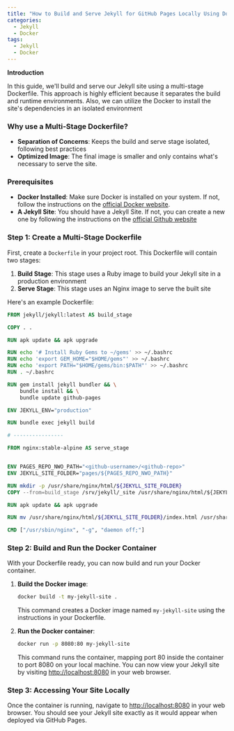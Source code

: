 ```yaml
---
title: "How to Build and Serve Jekyll for GitHub Pages Locally Using Docker with Multi-Stage Builds"
categories:
  - Jekyll
  - Docker
tags:
  - Jekyll
  - Docker
---
```


**Introduction**

In this guide, we'll build and serve our Jekyll site using a multi-stage Dockerfile. This approach is highly efficient because it separates the build and runtime environments. Also, we can utilize the Docker to install the site's dependencies in an isolated environment


### Why use a Multi-Stage Dockerfile?
- **Separation of Concerns**: Keeps the build and serve stage isolated, following best practices
- **Optimized Image**: The final image is smaller and only contains what's necessary to serve the site.

### Prerequisites
- **Docker Installed**: Make sure Docker is installed on your system. If not, follow the instructions on the [official Docker website](https://docs.docker.com/get-docker/).
- **A Jekyll Site**: You should have a Jekyll Site. If not, you can create a new one by following the instructions on the [official Github website](https://docs.github.com/en/pages/setting-up-a-github-pages-site-with-jekyll)


### Step 1: Create a Multi-Stage Dockerfile

First, create a `Dockerfile` in your project root. This Dockerfile will contain two stages:
1. **Build Stage**: This stage uses a Ruby image to build your Jekyll site in a production environment
2. **Serve Stage**: This stage uses an Nginx image to serve the built site

Here's an example Dockerfile:

```Dockerfile
FROM jekyll/jekyll:latest AS build_stage

COPY . .

RUN apk update && apk upgrade

RUN echo '# Install Ruby Gems to ~/gems' >> ~/.bashrc
RUN echo 'export GEM_HOME="$HOME/gems"' >> ~/.bashrc
RUN echo 'export PATH="$HOME/gems/bin:$PATH"' >> ~/.bashrc
RUN . ~/.bashrc

RUN gem install jekyll bundler && \
    bundle install && \
    bundle update github-pages

ENV JEKYLL_ENV="production"

RUN bundle exec jekyll build

# ----------------

FROM nginx:stable-alpine AS serve_stage


ENV PAGES_REPO_NWO_PATH="<github-username>/<github-repo>"
ENV JEKYLL_SITE_FOLDER="pages/${PAGES_REPO_NWO_PATH}"

RUN mkdir -p /usr/share/nginx/html/${JEKYLL_SITE_FOLDER}
COPY --from=build_stage /srv/jekyll/_site /usr/share/nginx/html/${JEKYLL_SITE_FOLDER}

RUN apk update && apk upgrade

RUN mv /usr/share/nginx/html/${JEKYLL_SITE_FOLDER}/index.html /usr/share/nginx/html

CMD ["/usr/sbin/nginx", "-g", "daemon off;"]
```

### Step 2: Build and Run the Docker Container

With your Dockerfile ready, you can now build and run your Docker container.

1. **Build the Docker image**:

   ```bash
   docker build -t my-jekyll-site .
   ```

   This command creates a Docker image named `my-jekyll-site` using the instructions in your Dockerfile.

2. **Run the Docker container**:

   ```bash
   docker run -p 8080:80 my-jekyll-site
   ```

   This command runs the container, mapping port 80 inside the container to port 8080 on your local machine. You can now view your Jekyll site by visiting [http://localhost:8080](http://localhost:8080) in your web browser.

### Step 3: Accessing Your Site Locally

Once the container is running, navigate to [http://localhost:8080](http://localhost:8080) in your web browser. You should see your Jekyll site exactly as it would appear when deployed via GitHub Pages.